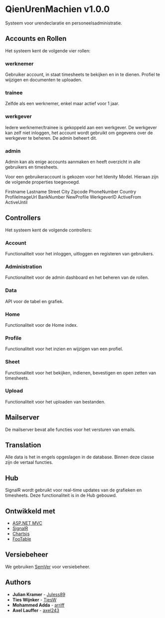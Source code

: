 # QienUrenMachien v1.0.0

Systeem voor urendeclaratie en personeelsadministratie.


## Accounts en Rollen

Het systeem kent de volgende vier rollen:

### werknemer
Gebruiker account, in staat timesheets te bekijken en in te dienen. Profiel te wijzigen en documenten te uploaden.

### trainee
Zelfde als een werknemer, enkel maar actief voor 1 jaar.

### werkgever
Iedere werknemer/trainee is gekoppeld aan een werkgever. De werkgever kan zelf niet inloggen, het account wordt gebruikt om gegevens over de werkgever te beheren. De admin beheert dit.

### admin
Admin kan als enige accounts aanmaken en heeft overzicht in alle gebruikers en timesheets.

Voor een gebruikeraccount is gekozen voor het Idenity Model. Hieraan zijn de volgende properties toegevoegd.

Firstname
Lastname
Street
City
Zipcode
PhoneNumber
Country
ProfileImageUrl
BankNumber
NewProfile
WerkgeverID
ActiveFrom
ActiveUntil
  

## Controllers

Het systeem kent de volgende controllers:

### Account
Functionaliteit voor het inloggen, uitloggen en registeren van gebruikers. 

### Administration
Functionaliteit voor de admin dashboard en het beheren van de rollen.

### Data
API voor de tabel en grafiek.

### Home
Functionaliteit voor de Home index.

### Profile
Functionaliteit voor het inzien en wijzigen van een profiel.

### Sheet
Functionaliteit voor het bekijken, indienen, bevestigen en open zetten van timesheets.

### Upload
Functionaliteit voor het uploaden van bestanden.

## Mailserver
De mailserver bevat alle functies voor het versturen van emails.

## Translation
Alle data is het in engels opgeslagen in de database. Binnen deze classe zijn de vertaal functies.

## Hub
SignalR wordt gebruikt voor real-time updates van de grafieken en timesheets. Deze functionaliteit is in de Hub gebouwd.

## Ontwikkeld met

- [ASP.NET MVC](https://dotnet.microsoft.com/apps/aspnet/mvc)
- [SignalR](https://dotnet.microsoft.com/apps/aspnet/signalr)
- [Chartsjs](https://www.chartjs.org/)
- [FooTable](https://fooplugins.github.io/FooTable/) 

## Versiebeheer

We gebruiken [SemVer](http://semver.org/) voor versiebeheer.

## Authors

* **Julian Kramer** - [Juless89](https://github.com/Juless89)
* **Ties Wijnker** - [TiesW](https://github.com/TiesW)
* **Mohammed Adda** - [arriff](https://github.com/arriff)
* **Axel Lauffer** - [axel243](https://github.com/axel243)
